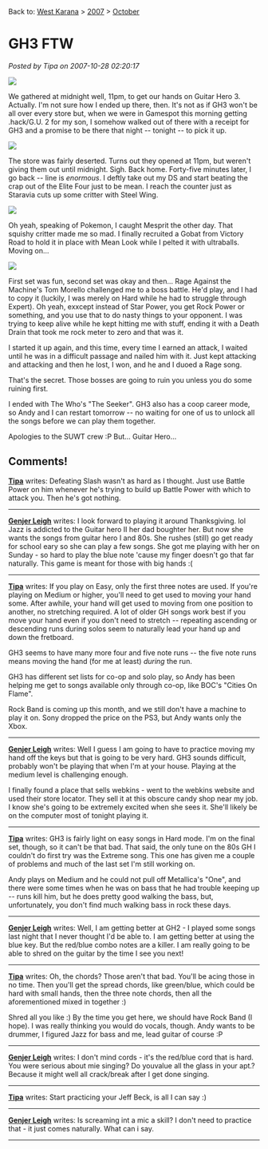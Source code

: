Back to: [West Karana](/posts/westkarana.md) > [2007](/posts/2007/westkarana.md) > [October](./westkarana.md)
# GH3 FTW

*Posted by Tipa on 2007-10-28 02:20:17*

![](../../../uploads/2007/10/stp60759.JPG)



We gathered at midnight well, 11pm, to get our hands on Guitar Hero 3. Actually. I'm not sure how I ended up there, then. It's not as if GH3 won't be all over every store but, when we were in Gamespot this morning getting .hack/G.U. 2 for my son, I somehow walked out of there with a receipt for GH3 and a promise to be there that night -- tonight -- to pick it up.

![](../../../uploads/2007/10/stp60758.JPG)



The store was fairly deserted. Turns out they opened at 11pm, but weren't giving them out until midnight. Sigh. Back home. Forty-five minutes later, I go back -- line is *enormous*. I deftly take out my DS and start beating the crap out of the Elite Four just to be mean. I reach the counter just as Staravia cuts up some critter with Steel Wing.

![](../../../uploads/2007/10/stp60752.JPG)



Oh yeah, speaking of Pokemon, I caught Mesprit the other day. That squishy critter made me so mad. I finally recruited a Gobat from Victory Road to hold it in place with Mean Look while I pelted it with ultraballs. Moving on...

![](../../../uploads/2007/10/stp60764.JPG)



First set was fun, second set was okay and then... Rage Against the Machine's Tom Morello challenged me to a boss battle. He'd play, and I had to copy it (luckily, I was merely on Hard while he had to struggle through Expert). Oh yeah, exxcept instead of Star Power, you get Rock Power or something, and you use that to do nasty things to your opponent. I was trying to keep alive while he kept hitting me with stuff, ending it with a Death Drain that took me rock meter to zero and that was it.

I started it up again, and this time, every time I earned an attack, I waited until he was in a difficult passage and nailed him with it. Just kept attacking and attacking and then he lost, I won, and he and I duoed a Rage song.

That's the secret. Those bosses are going to ruin you unless you do some ruining first.

I ended with The Who's "The Seeker". GH3 also has a coop career mode, so Andy and I can restart tomorrow -- no waiting for one of us to unlock all the songs before we can play them together.

Apologies to the SUWT crew :P But... Guitar Hero...

## Comments!

**[Tipa](https://chasingdings.com)** writes: Defeating Slash wasn't as hard as I thought. Just use Battle Power on him whenever he's trying to build up Battle Power with which to attack you. Then he's got nothing.

---

**[Genjer Leigh](http://www.michaelstuartsalsero.com)** writes: I look forward to playing it around Thanksgiving. lol Jazz is addicted to the Guitar hero II her dad boughter her. But now she wants the songs from guitar hero I and 80s. She rushes (still) go get ready for school eary so she can play a few songs. She got me playing with her on Sunday - so hard to play the blue note 'cause my finger doesn't go that far naturally. This game is meant for those with big hands :(

---

**[Tipa](https://chasingdings.com)** writes: If you play on Easy, only the first three notes are used. If you're playing on Medium or higher, you'll need to get used to moving your hand some. After awhile, your hand will get used to moving from one position to another, no stretching required. A lot of older GH songs work best if you move your hand even if you don't need to stretch -- repeating ascending or descending runs during solos seem to naturally lead your hand up and down the fretboard.

GH3 seems to have many more four and five note runs -- the five note runs means moving the hand (for me at least) *during* the run.

GH3 has different set lists for co-op and solo play, so Andy has been helping me get to songs available only through co-op, like BOC's "Cities On Flame".

Rock Band is coming up this month, and we still don't have a machine to play it on. Sony dropped the price on the PS3, but Andy wants only the Xbox.

---

**[Genjer Leigh](http://www.michaelstuartsalsero.com)** writes: Well I guess I am going to have to practice moving my hand off the keys but that is going to be very hard. GH3 sounds difficult, probably won't be playing that when I'm at your house. Playing at the medium level is challenging enough. 

I finally found a place that sells webkins - went to the webkins website and used their store locator. They sell it at this obscure candy shop near my job. I know she's going to be extremely excited when she sees it. She'll likely be on the computer most of tonight playing it.

---

**[Tipa](https://chasingdings.com)** writes: GH3 is fairly light on easy songs in Hard mode. I'm on the final set, though, so it can't be that bad. That said, the only tune on the 80s GH I couldn't do first try was the Extreme song. This one has given me a couple of problems and much of the last set I'm still working on.

Andy plays on Medium and he could not pull off Metallica's "One", and there were some times when he was on bass that he had trouble keeping up -- runs kill him, but he does pretty good walking the bass, but, unfortunately, you don't find much walking bass in rock these days.

---

**[Genjer Leigh](http://www.michaelstuartsalsero.com)** writes: Well, I am getting better at GH2 - I played some songs last night that I never thought I'd be able to. I am getting better at using the blue key. But the red/blue combo notes are a killer. I am really going to be able to shred on the guitar by the time I see you next!

---

**[Tipa](https://chasingdings.com)** writes: Oh, the chords? Those aren't that bad. You'll be acing those in no time. Then you'll get the spread chords, like green/blue, which could be hard with small hands, then the three note chords, then all the aforementioned mixed in together :)

Shred all you like :) By the time you get here, we should have Rock Band (I hope). I was really thinking you would do vocals, though. Andy wants to be drummer, I figured Jazz for bass and me, lead guitar of course :P

---

**[Genjer Leigh](http://www.michaelstuartsalsero.com)** writes: I don't mind cords - it's the red/blue cord that is hard. You were serious about mie singing? Do youvalue all the glass in your apt.? Because it might well all crack/break after I get done singing.

---

**[Tipa](https://chasingdings.com)** writes: Start practicing your Jeff Beck, is all I can say :)

---

**[Genjer Leigh](http://www.michaelstuartsalsero.com)** writes: Is screaming int a mic a skill? I don't need to practice that - it just comes naturally. What can i say.

---

